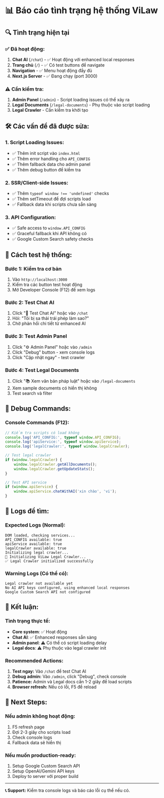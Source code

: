 # 📊 Báo cáo tình trạng hệ thống ViLaw

## 🔍 **Tình trạng hiện tại**

### ✅ **Đã hoạt động:**
1. **Chat AI** (`/chat`) - ✅ Hoạt động với enhanced local responses
2. **Trang chủ** (`/`) - ✅ Có test buttons để navigate 
3. **Navigation** - ✅ Menu hoạt động đầy đủ
4. **Next.js Server** - ✅ Đang chạy (port 3000)

### ⚠️ **Cần kiểm tra:**
1. **Admin Panel** (`/admin`) - Script loading issues có thể xảy ra
2. **Legal Documents** (`/legal-documents`) - Phụ thuộc vào script loading
3. **Legal Crawler** - Cần kiểm tra khởi tạo

## 🛠️ **Các vấn đề đã được sửa:**

### 1. **Script Loading Issues:**
- ✅ Thêm init script vào `index.html`
- ✅ Thêm error handling cho `API_CONFIG` 
- ✅ Thêm fallback data cho admin panel
- ✅ Thêm debug button để kiểm tra

### 2. **SSR/Client-side Issues:**
- ✅ Thêm `typeof window !== 'undefined'` checks
- ✅ Thêm setTimeout để đợi scripts load
- ✅ Fallback data khi scripts chưa sẵn sàng

### 3. **API Configuration:**
- ✅ Safe access to `window.API_CONFIG`
- ✅ Graceful fallback khi API không có
- ✅ Google Custom Search safety checks

## 🎯 **Cách test hệ thống:**

### **Bước 1: Kiểm tra cơ bản**
1. Vào `http://localhost:3000`
2. Kiểm tra các button test hoạt động
3. Mở Developer Console (F12) để xem logs

### **Bước 2: Test Chat AI**
1. Click "🤖 Test Chat AI" hoặc vào `/chat`
2. Hỏi: "Tôi bị sa thải trái phép làm sao?"
3. Chờ phản hồi chi tiết từ enhanced AI

### **Bước 3: Test Admin Panel**
1. Click "⚙️ Admin Panel" hoặc vào `/admin`
2. Click "Debug" button - xem console logs
3. Click "Cập nhật ngay" - test crawler

### **Bước 4: Test Legal Documents**
1. Click "📚 Xem văn bản pháp luật" hoặc vào `/legal-documents`
2. Xem sample documents có hiển thị không
3. Test search và filter

## 🔧 **Debug Commands:**

### **Console Commands (F12):**
```javascript
// Kiểm tra scripts có load không
console.log('API_CONFIG:', typeof window.API_CONFIG);
console.log('apiService:', typeof window.apiService);
console.log('legalCrawler:', typeof window.legalCrawler);

// Test legal crawler
if (window.legalCrawler) {
    window.legalCrawler.getAllDocuments();
    window.legalCrawler.getUpdateStats();
}

// Test API service
if (window.apiService) {
    window.apiService.chatWithAI('xin chào', 'vi');
}
```

## 📝 **Logs để tìm:**

### **Expected Logs (Normal):**
```
DOM loaded, checking services...
API_CONFIG available: true
apiService available: true
legalCrawler available: true
Initializing legal crawler...
🚀 Initializing ViLaw Legal Crawler...
✅ Legal Crawler initialized successfully
```

### **Warning Logs (Có thể có):**
```
Legal crawler not available yet
No AI API keys configured, using enhanced local responses
Google Custom Search API not configured
```

## 🎯 **Kết luận:**

### **Tình trạng thực tế:**
- **Core system**: ✅ Hoạt động
- **Chat AI**: ✅ Enhanced responses sẵn sàng
- **Admin panel**: ⚠️ Có thể có script loading delay
- **Legal docs**: ⚠️ Phụ thuộc vào legal crawler init

### **Recommended Actions:**
1. **Test ngay:** Vào `/chat` để test Chat AI 
2. **Debug admin:** Vào `/admin`, click "Debug", check console
3. **Patience:** Admin và Legal docs cần 1-2 giây để load scripts
4. **Browser refresh:** Nếu có lỗi, F5 để reload

## 🚀 **Next Steps:**

### **Nếu admin không hoạt động:**
1. F5 refresh page
2. Đợi 2-3 giây cho scripts load
3. Check console logs
4. Fallback data sẽ hiển thị

### **Nếu muốn production-ready:**
1. Setup Google Custom Search API
2. Setup OpenAI/Gemini API keys
3. Deploy to server với proper build

---

**📞 Support:** Kiểm tra console logs và báo cáo lỗi cụ thể nếu có.